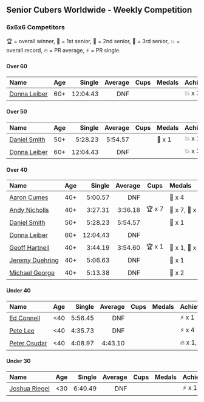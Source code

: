 ## Senior Cubers Worldwide - Weekly Competition
### 6x6x6 Competitors

🏆 = overall winner, 🥇 = 1st senior, 🥈 = 2nd senior, 🥉 = 3rd senior, 💥 = overall record, 🔥 = PR average, ⚡ = PR single.

#### Over 60

| Name | Age | Single | Average | Cups | Medals | Achievements |
| :-- | :--: | --: | --: | :--: | :-- | :-- |
| [<span style="white-space: nowrap">Donna Leiber</span>](../../persons/donna_leiber/666.md) | 60+ | 12:04.43 | DNF |  |  | <span style="white-space: nowrap">💥 x 3, ⚡ x 3</span> |

#### Over 50

| Name | Age | Single | Average | Cups | Medals | Achievements |
| :-- | :--: | --: | --: | :--: | :-- | :-- |
| [<span style="white-space: nowrap">Daniel Smith</span>](../../persons/daniel_smith/666.md) | 50+ | 5:28.23 | 5:54.57 |  | <span style="white-space: nowrap">🥈 x 1</span> | <span style="white-space: nowrap">💥 x 1, 🔥 x 1, ⚡ x 1</span> |
| [<span style="white-space: nowrap">Donna Leiber</span>](../../persons/donna_leiber/666.md) | 60+ | 12:04.43 | DNF |  |  | <span style="white-space: nowrap">💥 x 3, ⚡ x 3</span> |

#### Over 40

| Name | Age | Single | Average | Cups | Medals | Achievements |
| :-- | :--: | --: | --: | :--: | :-- | :-- |
| [<span style="white-space: nowrap">Aaron Cumes</span>](../../persons/aaron_cumes/666.md) | 40+ | 5:00.57 | DNF |  | <span style="white-space: nowrap">🥉 x 4</span> | <span style="white-space: nowrap">⚡ x 3</span> |
| [<span style="white-space: nowrap">Andy Nicholls</span>](../../persons/andy_nicholls/666.md) | 40+ | 3:27.31 | 3:36.18 | <span style="white-space: nowrap">🏆 x 7</span> | <span style="white-space: nowrap">🥇 x 7, 🥈 x 1</span> | <span style="white-space: nowrap">💥 x 3, 🔥 x 1, ⚡ x 3</span> |
| [<span style="white-space: nowrap">Daniel Smith</span>](../../persons/daniel_smith/666.md) | 50+ | 5:28.23 | 5:54.57 |  | <span style="white-space: nowrap">🥈 x 1</span> | <span style="white-space: nowrap">💥 x 1, 🔥 x 1, ⚡ x 1</span> |
| [<span style="white-space: nowrap">Donna Leiber</span>](../../persons/donna_leiber/666.md) | 60+ | 12:04.43 | DNF |  |  | <span style="white-space: nowrap">💥 x 3, ⚡ x 3</span> |
| [<span style="white-space: nowrap">Geoff Hartnell</span>](../../persons/geoff_hartnell/666.md) | 40+ | 3:44.19 | 3:54.60 | <span style="white-space: nowrap">🏆 x 1</span> | <span style="white-space: nowrap">🥇 x 1, 🥈 x 6, 🥉 x 1</span> | <span style="white-space: nowrap">🔥 x 3, ⚡ x 2</span> |
| [<span style="white-space: nowrap">Jeremy Duehring</span>](../../persons/jeremy_duehring/666.md) | 40+ | 5:06.63 | DNF |  | <span style="white-space: nowrap">🥉 x 1</span> | <span style="white-space: nowrap">⚡ x 2</span> |
| [<span style="white-space: nowrap">Michael George</span>](../../persons/michael_george/666.md) | 40+ | 5:13.38 | DNF |  | <span style="white-space: nowrap">🥉 x 2</span> | <span style="white-space: nowrap">⚡ x 6</span> |

#### Under 40

| Name | Age | Single | Average | Cups | Medals | Achievements |
| :-- | :--: | --: | --: | :--: | :-- | :-- |
| [<span style="white-space: nowrap">Ed Connell</span>](../../persons/ed_connell/666.md) | <40 | 5:56.45 | DNF |  |  | <span style="white-space: nowrap">⚡ x 1</span> |
| [<span style="white-space: nowrap">Pete Lee</span>](../../persons/pete_lee/666.md) | <40 | 4:35.73 | DNF |  |  | <span style="white-space: nowrap">⚡ x 4</span> |
| [<span style="white-space: nowrap">Peter Osudar</span>](../../persons/peter_osudar/666.md) | <40 | 4:08.97 | 4:43.10 |  |  | <span style="white-space: nowrap">🔥 x 1, ⚡ x 1</span> |

#### Under 30

| Name | Age | Single | Average | Cups | Medals | Achievements |
| :-- | :--: | --: | --: | :--: | :-- | :-- |
| [<span style="white-space: nowrap">Joshua Riegel</span>](../../persons/joshua_riegel/666.md) | <30 | 6:40.49 | DNF |  |  | <span style="white-space: nowrap">⚡ x 1</span> |


<!-- Global site tag (gtag.js) - Google Analytics -->
<script async src="https://www.googletagmanager.com/gtag/js?id=UA-86348435-3"></script>
<script>window.dataLayer = window.dataLayer || []; function gtag() {dataLayer.push(arguments);} gtag('js', new Date()); gtag('config', 'UA-86348435-3');</script>
